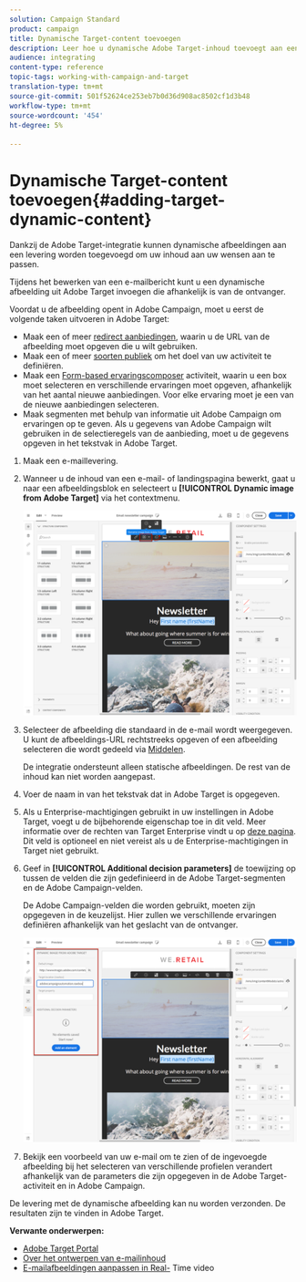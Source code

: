 ```yaml
---
solution: Campaign Standard
product: campaign
title: Dynamische Target-content toevoegen
description: Leer hoe u dynamische Adobe Target-inhoud toevoegt aan een van uw Adobe Campaign-leveringen.
audience: integrating
content-type: reference
topic-tags: working-with-campaign-and-target
translation-type: tm+mt
source-git-commit: 501f52624ce253eb7b0d36d908ac8502cf1d3b48
workflow-type: tm+mt
source-wordcount: '454'
ht-degree: 5%

---
```



# Dynamische Target-content toevoegen{#adding-target-dynamic-content}

Dankzij de Adobe Target-integratie kunnen dynamische afbeeldingen aan een levering worden toegevoegd om uw inhoud aan uw wensen aan te passen.

Tijdens het bewerken van een e-mailbericht kunt u een dynamische afbeelding uit Adobe Target invoegen die afhankelijk is van de ontvanger.

Voordat u de afbeelding opent in Adobe Campaign, moet u eerst de volgende taken uitvoeren in Adobe Target:

* Maak een of meer [redirect aanbiedingen](https://docs.adobe.com/content/help/en/target/using/experiences/offers/offer-redirect.html), waarin u de URL van de afbeelding moet opgeven die u wilt gebruiken.
* Maak een of meer [soorten publiek](https://docs.adobe.com/content/help/en/target/using/audiences/create-audiences/audiences.html) om het doel van uw activiteit te definiëren.
* Maak een [Form-based ervaringscomposer](https://docs.adobe.com/content/help/en/target/using/experiences/form-experience-composer.html) activiteit, waarin u een box moet selecteren en verschillende ervaringen moet opgeven, afhankelijk van het aantal nieuwe aanbiedingen. Voor elke ervaring moet je een van de nieuwe aanbiedingen selecteren.
* Maak segmenten met behulp van informatie uit Adobe Campaign om ervaringen op te geven. Als u gegevens van Adobe Campaign wilt gebruiken in de selectieregels van de aanbieding, moet u de gegevens opgeven in het tekstvak in Adobe Target.

1. Maak een e-maillevering.
1. Wanneer u de inhoud van een e-mail- of landingspagina bewerkt, gaat u naar een afbeeldingsblok en selecteert u **[!UICONTROL Dynamic image from Adobe Target]** via het contextmenu.

   ![](assets/tar_insert_dynamic_image.png)

1. Selecteer de afbeelding die standaard in de e-mail wordt weergegeven. U kunt de afbeeldings-URL rechtstreeks opgeven of een afbeelding selecteren die wordt gedeeld via [Middelen](../../integrating/using/working-with-campaign-and-assets-core-service.md).

   De integratie ondersteunt alleen statische afbeeldingen. De rest van de inhoud kan niet worden aangepast.

1. Voer de naam in van het tekstvak dat in Adobe Target is opgegeven.
1. Als u Enterprise-machtigingen gebruikt in uw instellingen in Adobe Target, voegt u de bijbehorende eigenschap toe in dit veld. Meer informatie over de rechten van Target Enterprise vindt u op [deze pagina](https://docs.adobe.com/content/help/en/target/using/administer/manage-users/enterprise/properties-overview.html). Dit veld is optioneel en niet vereist als u de Enterprise-machtigingen in Target niet gebruikt.
1. Geef in **[!UICONTROL Additional decision parameters]** de toewijzing op tussen de velden die zijn gedefinieerd in de Adobe Target-segmenten en de Adobe Campaign-velden.

   De Adobe Campaign-velden die worden gebruikt, moeten zijn opgegeven in de keuzelijst. Hier zullen we verschillende ervaringen definiëren afhankelijk van het geslacht van de ontvanger.

   ![](assets/tar_additional_decisionning_parameters.png)

1. Bekijk een voorbeeld van uw e-mail om te zien of de ingevoegde afbeelding bij het selecteren van verschillende profielen verandert afhankelijk van de parameters die zijn opgegeven in de Adobe Target-activiteit en in Adobe Campaign.

De levering met de dynamische afbeelding kan nu worden verzonden. De resultaten zijn te vinden in Adobe Target.

**Verwante onderwerpen:**

* [Adobe Target Portal](https://docs.adobe.com/content/help/en/target/using/integrate/campaign-and-target.html)
* [Over het ontwerpen van e-mailinhoud](../../designing/using/designing-content-in-adobe-campaign.md)
* [E-mailafbeeldingen aanpassen in Real-](https://helpx.adobe.com/marketing-cloud/how-to/email-marketing.html) Time video

